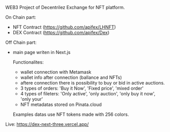WEB3 Project of Decentrilez Exchange for NFT platform.

On Chain part: 
- NFT Contract (https://github.com/apifex/LHNFT)
- DEX Contract (https://github.com/apifex/Dex)

Off Chain part:
- main page writen in Next.js 

    Functionalites:
    - wallet connection with Metamask
    - wallet info after connection (ballance and NFTs)
    - aftere connection there is possibility to buy or bid in active auctions.
    - 3 types of orders: 'Buy it Now', 'Fixed price', 'mixed order'
    - 4 types of fileters: 'Only active', 'only auction', 'only buy it now', 'only your'
    - NFT metadatas stored on Pinata.cloud

    Examples datas use NFT tokens made with 256 colors.

Live: https://dex-next-three.vercel.app/